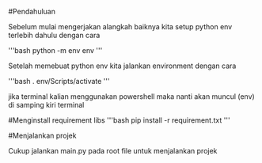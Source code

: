 #Pendahuluan

Sebelum mulai mengerjakan alangkah baiknya kita setup python env terlebih dahulu dengan cara

'''bash
python -m env env
'''

Setelah memebuat python env kita jalankan environment dengan cara

'''bash
. env/Scripts/activate
'''

jika terminal kalian menggunakan powershell maka nanti akan muncul (env) di samping kiri terminal

#Menginstall requirement libs
'''bash
pip install -r requirement.txt
'''

#Menjalankan projek

Cukup jalankan main.py pada root file untuk menjalankan projek